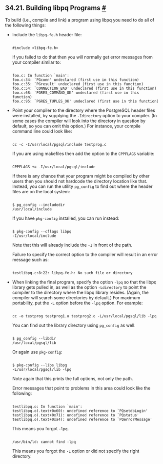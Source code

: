 ## 34.21. Building libpq Programs [#](#LIBPQ-BUILD)

To build (i.e., compile and link) a program using libpq you need to do all of the following things:

* Include the `libpq-fe.h` header file:

    ```

    #include <libpq-fe.h>
    ```

    If you failed to do that then you will normally get error messages from your compiler similar to:

    ```

    foo.c: In function `main':
    foo.c:34: `PGconn' undeclared (first use in this function)
    foo.c:35: `PGresult' undeclared (first use in this function)
    foo.c:54: `CONNECTION_BAD' undeclared (first use in this function)
    foo.c:68: `PGRES_COMMAND_OK' undeclared (first use in this function)
    foo.c:95: `PGRES_TUPLES_OK' undeclared (first use in this function)
    ```

* Point your compiler to the directory where the PostgreSQL header files were installed, by supplying the `-Idirectory` option to your compiler. (In some cases the compiler will look into the directory in question by default, so you can omit this option.) For instance, your compile command line could look like:

    ```

    cc -c -I/usr/local/pgsql/include testprog.c
    ```

    If you are using makefiles then add the option to the `CPPFLAGS` variable:

    ```

    CPPFLAGS += -I/usr/local/pgsql/include
    ```

    If there is any chance that your program might be compiled by other users then you should not hardcode the directory location like that. Instead, you can run the utility `pg_config` to find out where the header files are on the local system:

    ```

    $ pg_config --includedir
    /usr/local/include
    ```

    If you have `pkg-config` installed, you can run instead:

    ```

    $ pkg-config --cflags libpq
    -I/usr/local/include
    ```

    Note that this will already include the `-I` in front of the path.

    Failure to specify the correct option to the compiler will result in an error message such as:

    ```

    testlibpq.c:8:22: libpq-fe.h: No such file or directory
    ```

* When linking the final program, specify the option `-lpq` so that the libpq library gets pulled in, as well as the option `-Ldirectory` to point the compiler to the directory where the libpq library resides. (Again, the compiler will search some directories by default.) For maximum portability, put the `-L` option before the `-lpq` option. For example:

    ```

    cc -o testprog testprog1.o testprog2.o -L/usr/local/pgsql/lib -lpq
    ```

    You can find out the library directory using `pg_config` as well:

    ```

    $ pg_config --libdir
    /usr/local/pgsql/lib
    ```

    Or again use `pkg-config`:

    ```

    $ pkg-config --libs libpq
    -L/usr/local/pgsql/lib -lpq
    ```

    Note again that this prints the full options, not only the path.

    Error messages that point to problems in this area could look like the following:

    ```

    testlibpq.o: In function `main':
    testlibpq.o(.text+0x60): undefined reference to `PQsetdbLogin'
    testlibpq.o(.text+0x71): undefined reference to `PQstatus'
    testlibpq.o(.text+0xa4): undefined reference to `PQerrorMessage'
    ```

    This means you forgot `-lpq`.

    ```

    /usr/bin/ld: cannot find -lpq
    ```

    This means you forgot the `-L` option or did not specify the right directory.